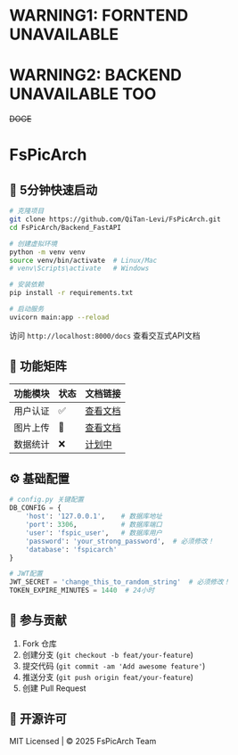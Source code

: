 # WARNING1: FORNTEND UNAVAILABLE
# WARNING2: BACKEND UNAVAILABLE TOO
~~DOGE~~

# FsPicArch

## 🚀 5分钟快速启动

```bash
# 克隆项目
git clone https://github.com/QiTan-Levi/FsPicArch.git
cd FsPicArch/Backend_FastAPI

# 创建虚拟环境
python -m venv venv
source venv/bin/activate  # Linux/Mac
# venv\Scripts\activate   # Windows

# 安装依赖
pip install -r requirements.txt

# 启动服务
uvicorn main:app --reload
```

访问 `http://localhost:8000/docs` 查看交互式API文档

## 🌟 功能矩阵

| 功能模块       | 状态 | 文档链接                  |
|----------------|------|---------------------------|
| 用户认证       | ✅   | [查看文档](#oauth2-api)   |
| 图片上传       | 🚧   | [查看文档](#upload-api)   |
| 数据统计       | ❌   | [计划中](#roadmap)        |

## ⚙️ 基础配置

```python
# config.py 关键配置
DB_CONFIG = {
    'host': '127.0.0.1',    # 数据库地址
    'port': 3306,           # 数据库端口
    'user': 'fspic_user',   # 数据库用户
    'password': 'your_strong_password',  # 必须修改！
    'database': 'fspicarch'
}

# JWT配置
JWT_SECRET = 'change_this_to_random_string'  # 必须修改！
TOKEN_EXPIRE_MINUTES = 1440  # 24小时
```

## 🤲 参与贡献
1. Fork 仓库
2. 创建分支 (`git checkout -b feat/your-feature`)
3. 提交代码 (`git commit -am 'Add awesome feature'`)
4. 推送分支 (`git push origin feat/your-feature`)
5. 创建 Pull Request

## 📜 开源许可
MIT Licensed | © 2025 FsPicArch Team
